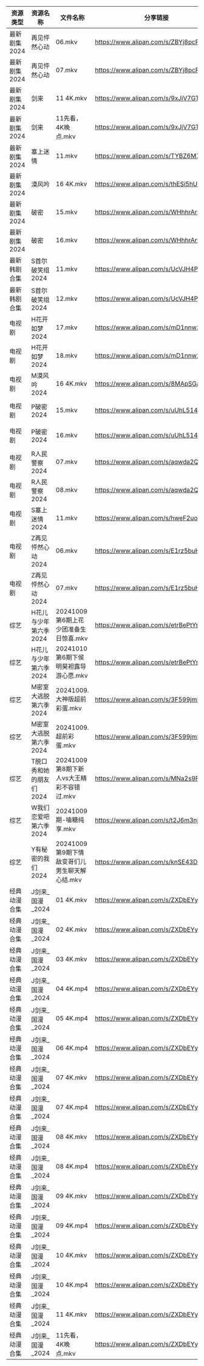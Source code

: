 | 资源类型     | 资源名称           | 文件名称                          | 分享链接                                 | 更新时间                |
| -------- | -------------- | ----------------------------- | ------------------------------------ | ------------------- |
| 最新剧集2024 | 再见怦然心动         | 06.mkv                        | https://www.alipan.com/s/ZBYj8pcR4o1 | 2024-10-09 19:10:30 |
| 最新剧集2024 | 再见怦然心动         | 07.mkv                        | https://www.alipan.com/s/ZBYj8pcR4o1 | 2024-10-09 19:10:30 |
| 最新剧集2024 | 剑来             | 11 4K.mkv                     | https://www.alipan.com/s/9xJjV7GT6gA | 2024-10-09 20:12:26 |
| 最新剧集2024 | 剑来             | 11先看，4K晚点.mkv                 | https://www.alipan.com/s/9xJjV7GT6gA | 2024-10-09 19:10:33 |
| 最新剧集2024 | 塞上迷情           | 11.mkv                        | https://www.alipan.com/s/TYBZ6M7t6Hc | 2024-10-09 14:10:37 |
| 最新剧集2024 | 漠风吟            | 16 4K.mkv                     | https://www.alipan.com/s/thESi5hUse7 | 2024-10-09 16:10:47 |
| 最新剧集2024 | 破密             | 15.mkv                        | https://www.alipan.com/s/WHhhrAr9RQL | 2024-10-09 00:10:51 |
| 最新剧集2024 | 破密             | 16.mkv                        | https://www.alipan.com/s/WHhhrAr9RQL | 2024-10-09 00:10:51 |
| 最新韩剧合集   | S首尔破笑组2024     | 11.mkv                        | https://www.alipan.com/s/UcVJH4PiXSw | 2024-10-09 16:06:44 |
| 最新韩剧合集   | S首尔破笑组2024     | 12.mkv                        | https://www.alipan.com/s/UcVJH4PiXSw | 2024-10-09 16:06:43 |
| 电视剧      | H花开如梦2024      | 17.mkv                        | https://www.alipan.com/s/mD1nnw28NML | 2024-10-09 20:06:06 |
| 电视剧      | H花开如梦2024      | 18.mkv                        | https://www.alipan.com/s/mD1nnw28NML | 2024-10-09 20:06:06 |
| 电视剧      | M漠风吟2024       | 16 4K.mkv                     | https://www.alipan.com/s/8MApSGaqv51 | 2024-10-09 16:06:05 |
| 电视剧      | P破密2024        | 15.mkv                        | https://www.alipan.com/s/uUhL514p4K1 | 2024-10-09 00:06:13 |
| 电视剧      | P破密2024        | 16.mkv                        | https://www.alipan.com/s/uUhL514p4K1 | 2024-10-09 00:06:13 |
| 电视剧      | R人民警察2024      | 07.mkv                        | https://www.alipan.com/s/aqwda2Q5cW8 | 2024-10-09 21:06:37 |
| 电视剧      | R人民警察2024      | 08.mkv                        | https://www.alipan.com/s/aqwda2Q5cW8 | 2024-10-09 21:06:37 |
| 电视剧      | S塞上迷情2024      | 11.mkv                        | https://www.alipan.com/s/hweF2uo2WDH | 2024-10-09 14:06:28 |
| 电视剧      | Z再见怦然心动2024    | 06.mkv                        | https://www.alipan.com/s/E1rz5buHYSs | 2024-10-09 19:07:13 |
| 电视剧      | Z再见怦然心动2024    | 07.mkv                        | https://www.alipan.com/s/E1rz5buHYSs | 2024-10-09 19:07:13 |
| 综艺       | H花儿与少年第六季2024  | 20241009第6期上花少团准备生日惊喜.mkv     | https://www.alipan.com/s/etrBePtYsJ7 | 2024-10-09 14:07:47 |
| 综艺       | H花儿与少年第六季2024  | 20241010第6期下侯明昊袒露导游心愿.mkv     | https://www.alipan.com/s/etrBePtYsJ7 | 2024-10-09 14:07:46 |
| 综艺       | M密室大逃脱第六季2024  | 20241009.大神版超前彩蛋.mkv          | https://www.alipan.com/s/3F599jmMJTn | 2024-10-09 19:08:03 |
| 综艺       | M密室大逃脱第六季2024  | 20241009.超前彩蛋.mkv             | https://www.alipan.com/s/3F599jmMJTn | 2024-10-09 14:08:11 |
| 综艺       | T脱口秀和她的朋友们2024 | 20241009第8期下新人vs大王精彩不容错过.mkv  | https://www.alipan.com/s/MNa2s9FkJzL | 2024-10-09 19:09:00 |
| 综艺       | W我们恋爱吧第六季2024  | 20241009期-嗑糖纯享.mkv            | https://www.alipan.com/s/t2J6m3nj1EP | 2024-10-09 14:09:16 |
| 综艺       | Y有秘密的我们2024    | 20241009第9期下情敌变哥们儿男生聊天解心结.mkv | https://www.alipan.com/s/knSE43DBBa6 | 2024-10-09 14:09:40 |
| 经典动漫合集   | J剑来_国漫_2024    | 01 4K.mkv                     | https://www.alipan.com/s/ZXDbEYyKrjr | 2024-10-09 18:22:08 |
| 经典动漫合集   | J剑来_国漫_2024    | 02 4K.mkv                     | https://www.alipan.com/s/ZXDbEYyKrjr | 2024-10-09 18:22:08 |
| 经典动漫合集   | J剑来_国漫_2024    | 03 4K.mkv                     | https://www.alipan.com/s/ZXDbEYyKrjr | 2024-10-09 18:22:08 |
| 经典动漫合集   | J剑来_国漫_2024    | 04 4K.mp4                     | https://www.alipan.com/s/ZXDbEYyKrjr | 2024-10-09 18:22:07 |
| 经典动漫合集   | J剑来_国漫_2024    | 05 4K.mp4                     | https://www.alipan.com/s/ZXDbEYyKrjr | 2024-10-09 18:22:07 |
| 经典动漫合集   | J剑来_国漫_2024    | 06 4K.mp4                     | https://www.alipan.com/s/ZXDbEYyKrjr | 2024-10-09 18:22:07 |
| 经典动漫合集   | J剑来_国漫_2024    | 07 4K.mkv                     | https://www.alipan.com/s/ZXDbEYyKrjr | 2024-10-09 18:22:06 |
| 经典动漫合集   | J剑来_国漫_2024    | 07 4K.mp4                     | https://www.alipan.com/s/ZXDbEYyKrjr | 2024-10-09 18:22:06 |
| 经典动漫合集   | J剑来_国漫_2024    | 08 4K.mkv                     | https://www.alipan.com/s/ZXDbEYyKrjr | 2024-10-09 18:22:06 |
| 经典动漫合集   | J剑来_国漫_2024    | 08 4K.mp4                     | https://www.alipan.com/s/ZXDbEYyKrjr | 2024-10-09 18:22:05 |
| 经典动漫合集   | J剑来_国漫_2024    | 09 4K.mkv                     | https://www.alipan.com/s/ZXDbEYyKrjr | 2024-10-09 18:22:05 |
| 经典动漫合集   | J剑来_国漫_2024    | 09 4K.mp4                     | https://www.alipan.com/s/ZXDbEYyKrjr | 2024-10-09 18:22:05 |
| 经典动漫合集   | J剑来_国漫_2024    | 10 4K.mkv                     | https://www.alipan.com/s/ZXDbEYyKrjr | 2024-10-09 18:22:04 |
| 经典动漫合集   | J剑来_国漫_2024    | 10 4K.mp4                     | https://www.alipan.com/s/ZXDbEYyKrjr | 2024-10-09 18:22:04 |
| 经典动漫合集   | J剑来_国漫_2024    | 11 4K.mkv                     | https://www.alipan.com/s/ZXDbEYyKrjr | 2024-10-09 20:06:11 |
| 经典动漫合集   | J剑来_国漫_2024    | 11先看，4K晚点.mkv                 | https://www.alipan.com/s/ZXDbEYyKrjr | 2024-10-09 19:05:45 |
